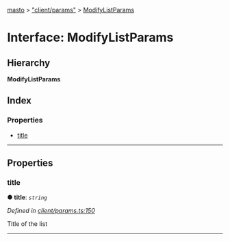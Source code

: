 [masto](../README.md) > ["client/params"](../modules/_client_params_.md) > [ModifyListParams](../interfaces/_client_params_.modifylistparams.md)

# Interface: ModifyListParams

## Hierarchy

**ModifyListParams**

## Index

### Properties

* [title](_client_params_.modifylistparams.md#title)

---

## Properties

<a id="title"></a>

###  title

**● title**: *`string`*

*Defined in [client/params.ts:150](https://github.com/neet/masto.js/blob/b4e0b0f/src/client/params.ts#L150)*

Title of the list

___

